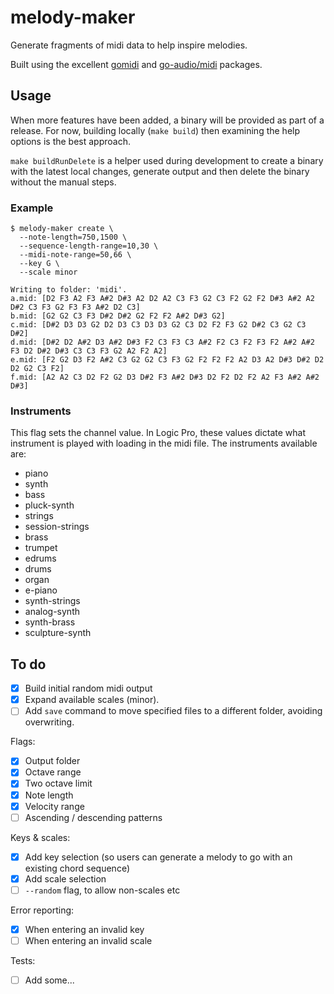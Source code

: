 # melody-maker
Generate fragments of midi data to help inspire melodies.

Built using the excellent [gomidi](https://github.com/gomidi/midi) and [go-audio/midi](https://github.com/go-audio/midi) packages.

## Usage
When more features have been added, a binary will be provided as part of a release. For now, building locally (`make build`) then examining the help options is the best approach.

`make buildRunDelete` is a helper used during development to create a binary with the latest local changes, generate output and then delete the binary without the manual steps.

### Example
```
$ melody-maker create \
  --note-length=750,1500 \
  --sequence-length-range=10,30 \
  --midi-note-range=50,66 \
  --key G \
  --scale minor
```

```
Writing to folder: 'midi'.
a.mid: [D2 F3 A2 F3 A#2 D#3 A2 D2 A2 C3 F3 G2 C3 F2 G2 F2 D#3 A#2 A2 D#2 C3 F3 G2 F3 F3 A#2 D2 C3]
b.mid: [G2 G2 C3 F3 D#2 D#2 G2 F2 F2 A#2 D#3 G2]
c.mid: [D#2 D3 D3 G2 D2 D3 C3 D3 D3 G2 C3 D2 F2 F3 G2 D#2 C3 G2 C3 D#2]
d.mid: [D#2 D2 A#2 D3 A#2 D#3 F2 C3 F3 C3 A#2 F2 C3 F2 F3 F2 A#2 A#2 F3 D2 D#2 D#3 C3 C3 F3 G2 A2 F2 A2]
e.mid: [F2 G2 D3 F2 A#2 C3 G2 G2 C3 F3 G2 F2 F2 F2 A2 D3 A2 D#3 D#2 D2 D2 G2 C3 F2]
f.mid: [A2 A2 C3 D2 F2 G2 D3 D#2 F3 A#2 D#3 D2 F2 D2 F2 A2 F3 A#2 A#2 D#3]
```

### Instruments
This flag sets the channel value. In Logic Pro, these values dictate what instrument is played with loading in the midi file. The instruments available are:
- piano
- synth
- bass
- pluck-synth
- strings
- session-strings
- brass
- trumpet
- edrums
- drums
- organ
- e-piano
- synth-strings
- analog-synth
- synth-brass
- sculpture-synth

## To do
- [X] Build initial random midi output
- [X] Expand available scales (minor).
- [ ] Add `save` command to move specified files to a different folder, avoiding overwriting.

Flags:
- [X] Output folder
- [X] Octave range
- [X] Two octave limit
- [X] Note length
- [X] Velocity range
- [ ] Ascending / descending patterns

Keys & scales:
- [X] Add key selection (so users can generate a melody to go with an existing chord sequence)
- [X] Add scale selection
- [ ] `--random` flag, to allow non-scales etc

Error reporting:
- [X] When entering an invalid key
- [ ] When entering an invalid scale

Tests:
- [ ] Add some...
